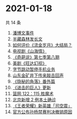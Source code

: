 # 2021-01-18

共 14 条

<!-- BEGIN ZHIHUSEARCH -->
<!-- 最后更新时间 Mon Jan 18 2021 12:33:09 GMT+0800 (CST) -->
1. [潘博文事件](https://www.zhihu.com/search?q=潘博文事件)
1. [半藏森林发长文](https://www.zhihu.com/search?q=半藏森林)
1. [如何评价《流金岁月》大结局？](https://www.zhihu.com/search?q=流金岁月)
1. [电视剧《山海情》](https://www.zhihu.com/search?q=山海情)
1. [《奇葩说》第七季第八期](https://www.zhihu.com/search?q=奇葩说)
1. [美剧《旺达幻视》](https://www.zhihu.com/search?q=旺达幻视)
1. [字节跳动暂停手机业务](https://www.zhihu.com/search?q=字节跳动)
1. [山东金矿井下传来敲击回声](https://www.zhihu.com/search?q=金矿事故)
1. [《隐秘的角落》番外篇](https://www.zhihu.com/search?q=隐秘的角落)
1. [《进击的巨人》更新](https://www.zhihu.com/search?q=进击的巨人最终季)
1. [篮网 122：115 胜魔术](https://www.zhihu.com/search?q=哈登)
1. [北京新增 2 例本土确诊](https://www.zhihu.com/search?q=北京新增)
1. [《王者荣耀》新英雄「司空震」](https://www.zhihu.com/search?q=司空震)
1. [官方公布孙杨禁赛判决撤销原因](https://www.zhihu.com/search?q=孙杨)
<!-- END ZHIHUSEARCH -->
